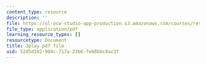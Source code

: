 ```yaml
---
content_type: resource
description: ''
file: https://ol-ocw-studio-app-production.s3.amazonaws.com/courses/res-18-006-calculus-revisited-single-variable-calculus-fall-2010/52d5d102904c717a23b6fe68bbc8ac3f_mKMzFKgBluM.pdf
file_type: application/pdf
learning_resource_types: []
resourcetype: Document
title: 3play pdf file
uid: 52d5d102-904c-717a-23b6-fe68bbc8ac3f
---
```

